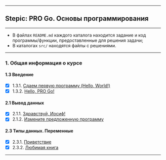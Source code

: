 ___
## Stepic: PRO Go. Основы программирования
___

* В файлах `README.md` каждого каталога находится задание и код программы/функции, предоставленные для решения задачи;
* В каталогах `src/` находятся файлы с решениями.

---
### 1. Общая информация о курсе
#### 1.3 Введение
- [x] 1.3.1. [Сдаем первую программу (Hello, World!)](https://github.com/BalamutAndrey/Stepik-Pro-Go-Basics-of-programming/tree/main/1.3.1.%20Hello%20World)
- [x] 1.3.2. [Hello, PRO Go!](https://github.com/BalamutAndrey/Stepik-Pro-Go-Basics-of-programming/tree/main/1.3.2.%20Hello%2C%20PRO%20Go)
#### 2.1 Вывод данных
- [x] 2.1.1. [Здравствуй, Иосиф!](https://github.com/BalamutAndrey/Stepik-Pro-Go-Basics-of-programming/tree/main/2.1.1.%20Hello%2C%20Iosif)
- [x] 2.1.2. [Измените предложенную программу](https://github.com/BalamutAndrey/Stepik-Pro-Go-Basics-of-programming/tree/main/2.1.2.%20Change%20the%20suggested%20program)
#### 2.3 Типы данных. Переменные
- [x] 2.3.1. [Приветствие](https://github.com/BalamutAndrey/Stepik-Pro-Go-Basics-of-programming/tree/main/2.3.1.%20Greeting)
- [x] 2.3.2. [Любимая книга](https://github.com/BalamutAndrey/Stepik-Pro-Go-Basics-of-programming/tree/main/2.3.2.%20Favorite%20book)
---